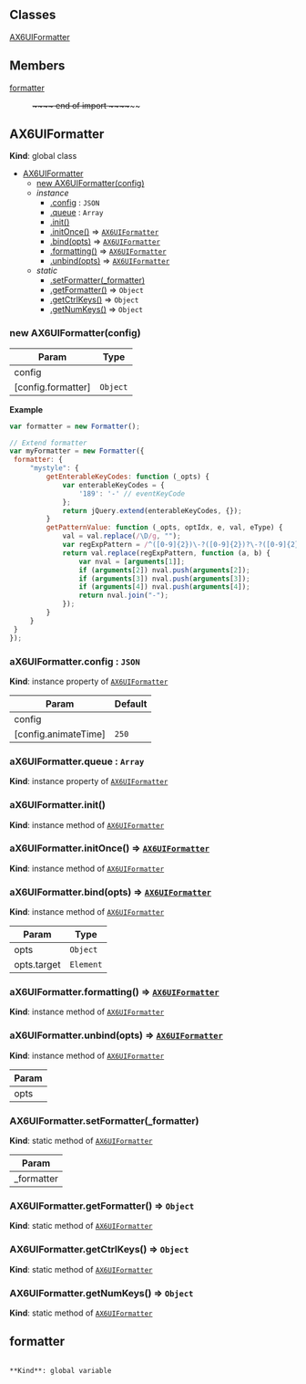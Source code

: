 ## Classes

<dl>
<dt><a href="#AX6UIFormatter">AX6UIFormatter</a></dt>
<dd></dd>
</dl>

## Members

<dl>
<dt><a href="#formatter">formatter</a></dt>
<dd><p><del>~</del><del>~</del><del>~</del><del>~ end of import  ~</del><del>~</del><del>~</del><del>~</del>~~</p>
</dd>
</dl>

<a name="AX6UIFormatter"></a>

## AX6UIFormatter
**Kind**: global class  

* [AX6UIFormatter](#AX6UIFormatter)
    * [new AX6UIFormatter(config)](#new_AX6UIFormatter_new)
    * _instance_
        * [.config](#AX6UIFormatter+config) : <code>JSON</code>
        * [.queue](#AX6UIFormatter+queue) : <code>Array</code>
        * [.init()](#AX6UIFormatter+init)
        * [.initOnce()](#AX6UIFormatter+initOnce) ⇒ <code>[AX6UIFormatter](#AX6UIFormatter)</code>
        * [.bind(opts)](#AX6UIFormatter+bind) ⇒ <code>[AX6UIFormatter](#AX6UIFormatter)</code>
        * [.formatting()](#AX6UIFormatter+formatting) ⇒ <code>[AX6UIFormatter](#AX6UIFormatter)</code>
        * [.unbind(opts)](#AX6UIFormatter+unbind) ⇒ <code>[AX6UIFormatter](#AX6UIFormatter)</code>
    * _static_
        * [.setFormatter(_formatter)](#AX6UIFormatter.setFormatter)
        * [.getFormatter()](#AX6UIFormatter.getFormatter) ⇒ <code>Object</code>
        * [.getCtrlKeys()](#AX6UIFormatter.getCtrlKeys) ⇒ <code>Object</code>
        * [.getNumKeys()](#AX6UIFormatter.getNumKeys) ⇒ <code>Object</code>

<a name="new_AX6UIFormatter_new"></a>

### new AX6UIFormatter(config)

| Param | Type |
| --- | --- |
| config |  | 
| [config.formatter] | <code>Object</code> | 

**Example**  
```js
var formatter = new Formatter();

// Extend formatter
var myFormatter = new Formatter({
 formatter: {
     "mystyle": {
         getEnterableKeyCodes: function (_opts) {
             var enterableKeyCodes = {
                 '189': '-' // eventKeyCode
             };
             return jQuery.extend(enterableKeyCodes, {});
         }
         getPatternValue: function (_opts, optIdx, e, val, eType) {
             val = val.replace(/\D/g, "");
             var regExpPattern = /^([0-9]{2})\-?([0-9]{2})?\-?([0-9]{2})?\-?([0-9]{2})?/;
             return val.replace(regExpPattern, function (a, b) {
                 var nval = [arguments[1]];
                 if (arguments[2]) nval.push(arguments[2]);
                 if (arguments[3]) nval.push(arguments[3]);
                 if (arguments[4]) nval.push(arguments[4]);
                 return nval.join("-");
             });
         }
     }
 }
});
```
<a name="AX6UIFormatter+config"></a>

### aX6UIFormatter.config : <code>JSON</code>
**Kind**: instance property of <code>[AX6UIFormatter](#AX6UIFormatter)</code>  

| Param | Default |
| --- | --- |
| config |  | 
| [config.animateTime] | <code>250</code> | 

<a name="AX6UIFormatter+queue"></a>

### aX6UIFormatter.queue : <code>Array</code>
**Kind**: instance property of <code>[AX6UIFormatter](#AX6UIFormatter)</code>  
<a name="AX6UIFormatter+init"></a>

### aX6UIFormatter.init()
**Kind**: instance method of <code>[AX6UIFormatter](#AX6UIFormatter)</code>  
<a name="AX6UIFormatter+initOnce"></a>

### aX6UIFormatter.initOnce() ⇒ <code>[AX6UIFormatter](#AX6UIFormatter)</code>
**Kind**: instance method of <code>[AX6UIFormatter](#AX6UIFormatter)</code>  
<a name="AX6UIFormatter+bind"></a>

### aX6UIFormatter.bind(opts) ⇒ <code>[AX6UIFormatter](#AX6UIFormatter)</code>
**Kind**: instance method of <code>[AX6UIFormatter](#AX6UIFormatter)</code>  

| Param | Type |
| --- | --- |
| opts | <code>Object</code> | 
| opts.target | <code>Element</code> | 

<a name="AX6UIFormatter+formatting"></a>

### aX6UIFormatter.formatting() ⇒ <code>[AX6UIFormatter](#AX6UIFormatter)</code>
**Kind**: instance method of <code>[AX6UIFormatter](#AX6UIFormatter)</code>  
<a name="AX6UIFormatter+unbind"></a>

### aX6UIFormatter.unbind(opts) ⇒ <code>[AX6UIFormatter](#AX6UIFormatter)</code>
**Kind**: instance method of <code>[AX6UIFormatter](#AX6UIFormatter)</code>  

| Param |
| --- |
| opts | 

<a name="AX6UIFormatter.setFormatter"></a>

### AX6UIFormatter.setFormatter(_formatter)
**Kind**: static method of <code>[AX6UIFormatter](#AX6UIFormatter)</code>  

| Param |
| --- |
| _formatter | 

<a name="AX6UIFormatter.getFormatter"></a>

### AX6UIFormatter.getFormatter() ⇒ <code>Object</code>
**Kind**: static method of <code>[AX6UIFormatter](#AX6UIFormatter)</code>  
<a name="AX6UIFormatter.getCtrlKeys"></a>

### AX6UIFormatter.getCtrlKeys() ⇒ <code>Object</code>
**Kind**: static method of <code>[AX6UIFormatter](#AX6UIFormatter)</code>  
<a name="AX6UIFormatter.getNumKeys"></a>

### AX6UIFormatter.getNumKeys() ⇒ <code>Object</code>
**Kind**: static method of <code>[AX6UIFormatter](#AX6UIFormatter)</code>  
<a name="formatter"></a>

## formatter
~~~~~~~~~~~~~~~~~~ end of import  ~~~~~~~~~~~~~~~~~~~~

**Kind**: global variable  
